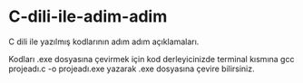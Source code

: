 # C-dili-ile-adim-adim
C dili ile yazılmış kodlarının adım adım açıklamaları.

Kodları .exe dosyasına çevirmek için kod derleyicinizde terminal kısmına gcc projeadı.c -o projeadı.exe yazarak .exe dosyasına çevire bilirsiniz.
